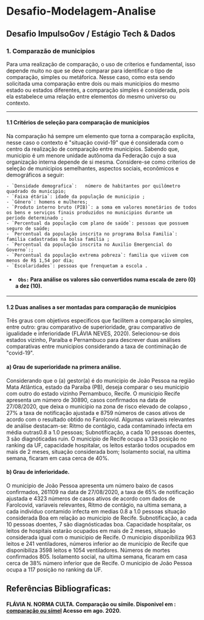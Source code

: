 # Desafio-Modelagem-Analise

## Desafio ImpulsoGov / Estágio Tech &amp; Dados

### 1. Comparazão de municipios
  
   
Para uma realização de comparação, o uso de criterios e fundamental, isso depende muito no que se deve comparar para identificar o tipo de comparação, simples ou metáforica. Nesse caso, como esta sendo solicitada uma comparação entre dois ou mais municipios do mesmo estado ou estados diferentes, a comparação simples é considerada, pois ela estabelece uma relação entre elementos do mesmo universo ou contexto.
    
    
 ---
 
#### 1.1 Critérios de seleção para comparação de municipios

Na comparação há sempre um elemento que torna a comparação explicita, nesse caso o contexto é "situação covid-19" que é considerada com o centro da realização de comparação entre municipios.
Sabendo que, municipio é um menore unidade autônoma da Federação cujo a sua organização interna depende de si mesma.
Considere-se como criterios de seleção de municipios semelhantes, aspectos sociais, econômicos e demográficos a seguir:
  
    - `Densidade demografica`:   número de habitantes por quilômetro quadrado do municipio;
    - `Faixa étária`: idade da população de municipio ;
    - `Gênero`: homens e mulheres;
    - `Produto interno bruto (PIB)`: a soma em valores monetários de todos os bens e serviços finais produzidos no municipios durante um            período determinado ;
    - `Percentual da população com plano de saúde`: pessoas que possuem seguro de saúde; 
    - `Percentual da população inscrita no programa Bolsa Familia`: familia cadastradas na bolsa familia ;
    - `Percentual da população inscrita no Auxilio Emergencial do Governo`:;
    - `Percentual da população extrema pobreza`: familia que viivem com menos de R$ 1,54 por dia;
    - `Escolaridades`: pessoas que frenquetam a escola .
    
* #### ` Obs:` Para análise os valores são convertidos numa escala de zero (0) a dez (10). 
---

#### 1.2 Duas analises a ser montadas para comparação de municipios

  Três graus com objetivos especificos que facilitem a comparação simples, entre outro: grau comparativo de superioridade, grau comparativo de igualidade e inferioridade (FLÁVIA NEVES, 2020). Selecionou-se dois estados vizinho, Paraíba e Pernambuco para descrever duas análises comparativas entre municipios considerando a taxa de contiminação de "covid-19".
  
  #### a) Grau de superioridade na primera análise. ![]()
  
Considerando que o (a) gestor(a) é do municipio de João Pessoa na região Mata Atlântica, estado da Paraíba (PB), deseja comparar o seu municipio com outro do estado vizinho Pernambuco, Recife. O municipio Recife apresenta um número de 30890, casos confirmados  na data de 27/08/2020, que deixa o municipio na zona de risco elevado de colapso , 27% a taxa de notificação ajustada e 8759 números de casos ativos de acordo com o resultado obtido no Farolcovid. Algumas variaveis relevantes de análise destacam-se: Ritmo de contágio, cada contaminado infecta em média outras0.8 a 1.0 pessoas; Subnotificação, a cada 10 pessoas doentes, 3 são diagnóticadas ruin. O municipio de Recife ocupa a 133 posição no ranking da UF, capacidade hospitalar, os leitos estarão todos ocupados em mais de 2 meses, situação considerada bom; Isolamento social, na ultima semana, ficaram em casa cerca de 40%.
  
 #### b) Grau de inferioridade.
 
O municipio de João Pessoa apresenta um número baixo de casos confirmados, 261109 na data de 27/08/2020, a taxa de 65% de notificação ajustada e 4323 números de casos ativos de acordo com dados de Farolcovid, variaveis relevantes, Ritmo de contágio, na ultima semana, a cada individuo contamido infecta em medias 0.8 a 1.0 pessoas situação considerada Boa em relação ao municipio de Recife. Subnotificação, a cada 10 pessoas doentes, 7 são diagnósticadas boa. Capacidade hospitalar, os leitos de hospitais estarão ocupados em mais de 2 meses, situação considerada igual com o municipio de Recife. O municipio disponibiliza 963 leitos e 241 ventiladores, números inferior ao de municipio de Recife que disponibiliza 3598 leitos e 1054 ventiladores. Números de mortes confirmados 805. Isolamento social, na ultima semana, ficaram em casa cerca de 38% número inferior que de Recife. O municipio de João Pessoa ocupa a 117 posição no ranking da UF.
  
## Referências Bibliograficas:

#### FLÁVIA N. NORMA CULTA. Comparação ou símile. Disponivel em : [comparação ou símel](<https://www.normaculta.com.br/comparacao-ou-simile/#:~:text=Sendo%20uma%20compara%C3%A7%C3%A3o%20simples%2C%20%C3%A9,do%20que%20o%20atleta%20espanhol.>) Acesso em ago. 2020.
  
